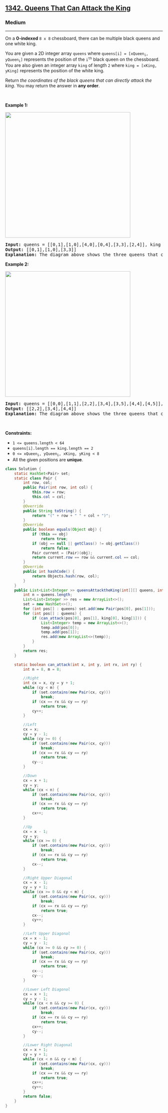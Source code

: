 <h2><a href="https://leetcode.com/problems/queens-that-can-attack-the-king">1342. Queens That Can Attack the King</a></h2><h3>Medium</h3><hr><p>On a <strong>0-indexed</strong> <code>8 x 8</code> chessboard, there can be multiple black queens and one white king.</p>

<p>You are given a 2D integer array <code>queens</code> where <code>queens[i] = [xQueen<sub>i</sub>, yQueen<sub>i</sub>]</code> represents the position of the <code>i<sup>th</sup></code> black queen on the chessboard. You are also given an integer array <code>king</code> of length <code>2</code> where <code>king = [xKing, yKing]</code> represents the position of the white king.</p>

<p>Return <em>the coordinates of the black queens that can directly attack the king</em>. You may return the answer in <strong>any order</strong>.</p>

<p>&nbsp;</p>
<p><strong class="example">Example 1:</strong></p>
<img alt="" src="https://assets.leetcode.com/uploads/2022/12/21/chess1.jpg" style="width: 400px; height: 400px;" />
<pre>
<strong>Input:</strong> queens = [[0,1],[1,0],[4,0],[0,4],[3,3],[2,4]], king = [0,0]
<strong>Output:</strong> [[0,1],[1,0],[3,3]]
<strong>Explanation:</strong> The diagram above shows the three queens that can directly attack the king and the three queens that cannot attack the king (i.e., marked with red dashes).
</pre>

<p><strong class="example">Example 2:</strong></p>
<img alt="" src="https://assets.leetcode.com/uploads/2022/12/21/chess2.jpg" style="width: 400px; height: 400px;" />
<pre>
<strong>Input:</strong> queens = [[0,0],[1,1],[2,2],[3,4],[3,5],[4,4],[4,5]], king = [3,3]
<strong>Output:</strong> [[2,2],[3,4],[4,4]]
<strong>Explanation:</strong> The diagram above shows the three queens that can directly attack the king and the three queens that cannot attack the king (i.e., marked with red dashes).
</pre>

<p>&nbsp;</p>
<p><strong>Constraints:</strong></p>

<ul>
	<li><code>1 &lt;= queens.length &lt; 64</code></li>
	<li><code>queens[i].length == king.length == 2</code></li>
	<li><code>0 &lt;= xQueen<sub>i</sub>, yQueen<sub>i</sub>, xKing, yKing &lt; 8</code></li>
	<li>All the given positions are <strong>unique</strong>.</li>
</ul>

```java
class Solution {
    static HashSet<Pair> set;
    static class Pair {
        int row, col;
        public Pair(int row, int col) {
            this.row = row;
            this.col = col;
        }
        @Override
        public String toString() {
            return "(" + row + " " + col + ")";
        }
        @Override
        public boolean equals(Object obj) {
            if (this == obj)
                return true;
            if (obj == null || getClass() != obj.getClass())
                return false;
            Pair current = (Pair)(obj);
            return current.row == row && current.col == col;
        }
        @Override
        public int hashCode() {
            return Objects.hash(row, col);
        }
    }
    public List<List<Integer >> queensAttacktheKing(int[][] queens, int[] king) {
        int n = queens.length;
        List<List<Integer >> res = new ArrayList<>();
        set = new HashSet<>();
        for (int pos[] : queens) set.add(new Pair(pos[0], pos[1]));
        for (int pos[] : queens) {
            if (can_attack(pos[0], pos[1], king[0], king[1])) {
                List<Integer> temp = new ArrayList<>();
                temp.add(pos[0]);
                temp.add(pos[1]);
                res.add(new ArrayList<>(temp));
            }
        }
        return res;
    }

    static boolean can_attack(int x, int y, int rx, int ry) {
        int n = 8, m = 8;

        //Right
        int cx = x, cy = y + 1;
        while (cy < m) {
            if (set.contains(new Pair(cx, cy)))
                break;
            if (cx == rx && cy == ry)
                return true;
            cy++;
        }

        //Left
        cx = x;
        cy = y - 1;
        while (cy >= 0) {
            if (set.contains(new Pair(cx, cy)))
                break;
            if (cx == rx && cy == ry)
                return true;
            cy--;
        }

        //Down
        cx = x + 1;
        cy = y;
        while (cx < n) {
            if (set.contains(new Pair(cx, cy)))
                break;
            if (cx == rx && cy == ry)
                return true;
            cx++;
        }

        //Up
        cx = x - 1;
        cy = y;
        while (cx >= 0) {
            if (set.contains(new Pair(cx, cy)))
                break;
            if (cx == rx && cy == ry)
                return true;
            cx--;
        }

        //Right Upper Diagonal
        cx = x - 1;
        cy = y + 1;
        while (cx >= 0 && cy < m) {
            if (set.contains(new Pair(cx, cy)))
                break;
            if (cx == rx && cy == ry)
                return true;
            cx--;
            cy++;
        }

        //Left Upper Diagonal
        cx = x - 1;
        cy = y - 1;
        while (cx >= 0 && cy >= 0) {
            if (set.contains(new Pair(cx, cy)))
                break;
            if (cx == rx && cy == ry)
                return true;
            cx--;
            cy--;
        }

        //Lower Left Diagonal
        cx = x + 1;
        cy = y - 1;
        while (cx < n && cy >= 0) {
            if (set.contains(new Pair(cx, cy)))
                break;
            if (cx == rx && cy == ry)
                return true;
            cx++;
            cy--;
        }

        //Lower Right Diagonal
        cx = x + 1;
        cy = y + 1;
        while (cx < n && cy < m) {
            if (set.contains(new Pair(cx, cy)))
                break;
            if (cx == rx && cy == ry)
                return true;
            cx++;
            cy++;
        }
        return false;
    }
}
```
